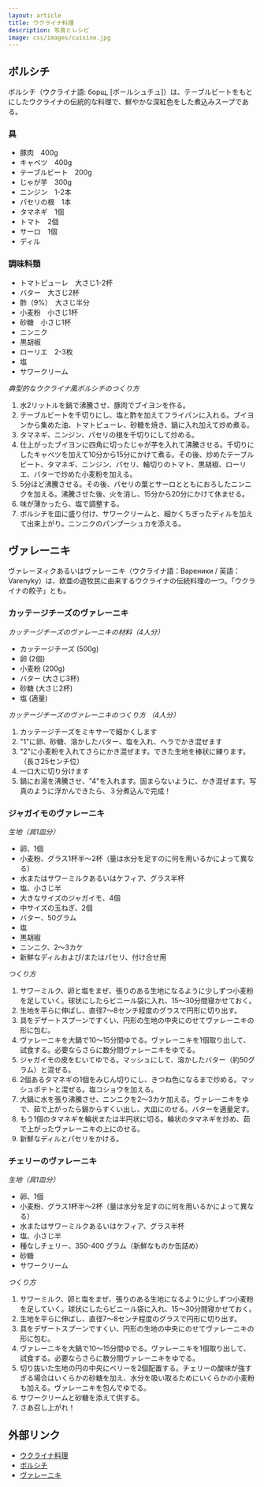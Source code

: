 ```yaml
---
layout: article
title: ウクライナ料理
description: 写真とレシピ
image: css/images/cuisine.jpg
---
```

## ボルシチ
ボルシチ（ウクライナ語: борщ, [ボールシュチュ]）は、テーブルビートをもとにしたウクライナの伝統的な料理で、鮮やかな深紅色をした煮込みスープである。

<div class="lazyload">
<!--
<p><a href="http://commons.wikimedia.org/wiki/File:Borshch2.jpg#mediaviewer/%E3%83%95%E3%82%A1%E3%82%A4%E3%83%AB:Borshch2.jpg"><img src="http://upload.wikimedia.org/wikipedia/commons/e/e0/Borshch2.jpg" alt="Borshch2.jpg"></a></p>
-->
</div>

### 具

- 豚肉　400g
- キャベツ　400g
- テーブルビート　200g
- じゃが芋　300g
- ニンジン　1-2本
- パセリの根　1本
- タマネギ　1個
- トマト　2個
- サーロ　1個
- ディル

### 調味料類

- トマトピューレ　大さじ1-2杯
- バター　大さじ2杯
- 酢（9%）　大さじ半分
- 小麦粉　小さじ1杯
- 砂糖　小さじ1杯
- ニンニク
- 黒胡椒
- ローリエ　2-3枚
- 塩
- サワークリーム

_典型的なウクライナ風ボルシチのつくり方_

1. 水2リットルを鍋で沸騰させ、豚肉でブイヨンを作る。
2. テーブルビートを千切りにし、塩と酢を加えてフライパンに入れる。ブイヨンから集めた油、トマトピューレ、砂糖を焼き、鍋に入れ加えて炒め煮る。
3. タマネギ、ニンジン、パセリの根を千切りにして炒める。
4. 仕上がったブイヨンに四角に切ったじゃが芋を入れて沸騰させる。千切りにしたキャベツを加えて10分から15分にかけて煮る。その後、炒めたテーブルビート、タマネギ、ニンジン、パセリ、輪切りのトマト、黒胡椒、ローリエ、バターで炒めた小麦粉を加える。
5. 5分ほど沸騰させる。その後、パセリの葉とサーロとともにおろしたニンニクを加える。沸騰させた後、火を消し、15分から20分にかけて休ませる。
6. 味が薄かったら、塩で調整する。
7. ボルシチを皿に盛り付け、サワークリームと、細かくちぎったディルを加えて出来上がり。ニンニクのパンプーシュカを添える。

## ヴァレーニキ
ヴァレーヌィクあるいはヴァレーニキ（ウクライナ語：Вареники / 英語：Varenyky）は、欧亜の遊牧民に由来するウクライナの伝統料理の一つ。「ウクライナの餃子」とも。

<div class="lazyload">
<!--
<p><a href="http://commons.wikimedia.org/wiki/File:Warenyky.jpg#mediaviewer/%D0%A4%D0%B0%D0%B9%D0%BB:Warenyky.jpg"><img style="width:500px;" src="http://upload.wikimedia.org/wikipedia/commons/2/21/Warenyky.jpg" alt="Warenyky.jpg" height="480" width="640"></a></p>
-->
</div>

### カッテージチーズのヴァレーニキ

_カッテージチーズのヴァレーニキの材料（4人分）_

- カッテージチーズ (500g)
- 卵 (2個)
- 小麦粉 (200g)
- バター (大さじ3杯)
- 砂糖 (大さじ2杯)
- 塩 (適量)

_カッテージチーズのヴァレーニキのつくり方 （4人分）_

1. カッテージチーズをミキサーで細かくします
2. "1"に卵、砂糖、溶かしたバター、塩を入れ、ヘラでかき混ぜます
3. "2"に小麦粉を入れてさらにかき混ぜます。できた生地を棒状に練ります。（長さ25センチ位）
4. 一口大に切り分けます
5. 鍋にお湯を沸騰させ、"4"を入れます。固まらないように、かき混ぜます。写真のように浮かんできたら、３分煮込んで完成！

### ジャガイモのヴァレーニキ

_生地（具1皿分）_

- 卵、1個
- 小麦粉、グラス1杯半～2杯（量は水分を足すのに何を用いるかによって異なる）
- 水またはサワーミルクあるいはケフィア、グラス半杯
- 塩、小さじ半
- 大きなサイズのジャガイモ、4個
- 中サイズの玉ねぎ、2個
- バター、50グラム
- 塩
- 黒胡椒
- ニンニク、2～3カケ
- 新鮮なディルおよび/またはパセリ、付け合せ用

_つくり方_

1. サワーミルク、卵と塩をまぜ、張りのある生地になるように少しずつ小麦粉を足していく。球状にしたらビニール袋に入れ、15～30分間寝かせておく。 
2. 生地を平らに伸ばし、直径7～8センチ程度のグラスで円形に切り出す。
3. 具をデザートスプーンですくい、円形の生地の中央にのせてヴァレーニキの形に包む。
4. ヴァレーニキを大鍋で10～15分間ゆでる。ヴァレーニキを1個取り出して、試食する。必要ならさらに数分間ヴァレーニキをゆでる。
5. ジャガイモの皮をむいてゆでる。マッシュにして、溶かしたバター（約50グラム）と混ぜる。
6. 2個あるタマネギの1個をみじん切りにし、きつね色になるまで炒める。マッシュポテトと混ぜる。塩コショウを加える。
7. 大鍋に水を張り沸騰させ、ニンニクを2～3カケ加える。ヴァレーニキをゆで、茹で上がったら鍋からすくい出し、大皿にのせる。バターを適量足す。
8. もう1個のタマネギを輪状または半円状に切る。輪状のタマネギを炒め、茹で上がったヴァレーニキの上にのせる。
9. 新鮮なディルとパセリをかける。

### チェリーのヴァレーニキ

_生地（具1皿分）_

- 卵、1個
- 小麦粉、グラス1杯半～2杯（量は水分を足すのに何を用いるかによって異なる）
- 水またはサワーミルクあるいはケフィア、グラス半杯
- 塩、小さじ半
- 種なしチェリー、350-400 グラム（新鮮なものか缶詰め）
- 砂糖
- サワークリーム

_つくり方_

1. サワーミルク、卵と塩をまぜ、張りのある生地になるように少しずつ小麦粉を足していく。球状にしたらビニール袋に入れ、15～30分間寝かせておく。 
2. 生地を平らに伸ばし、直径7～8センチ程度のグラスで円形に切り出す。
3. 具をデザートスプーンですくい、円形の生地の中央にのせてヴァレーニキの形に包む。
4. ヴァレーニキを大鍋で10～15分間ゆでる。ヴァレーニキを1個取り出して、試食する。必要ならさらに数分間ヴァレーニキをゆでる。
5. 切り抜いた生地の円の中央にベリーを2個配置する。チェリーの酸味が強すぎる場合はいくらかの砂糖を加え、水分を吸い取るためにいくらかの小麦粉も加える。ヴァレーニキを包んでゆでる。
6. サワークリームと砂糖を添えて供する。
7. さあ召し上がれ！

## 外部リンク

* <a href="http://ja.wikipedia.org/wiki/%E3%82%A6%E3%82%AF%E3%83%A9%E3%82%A4%E3%83%8A%E6%96%99%E7%90%86">ウクライナ料理</a>
* <a href="http://ja.wikipedia.org/wiki/%E3%83%9C%E3%83%AB%E3%82%B7%E3%83%81">ボルシチ</a>
* <a href="http://ja.wikipedia.org/wiki/%E3%83%B4%E3%82%A1%E3%83%AC%E3%83%BC%E3%83%8B%E3%82%AD">ヴァレーニキ</a>
